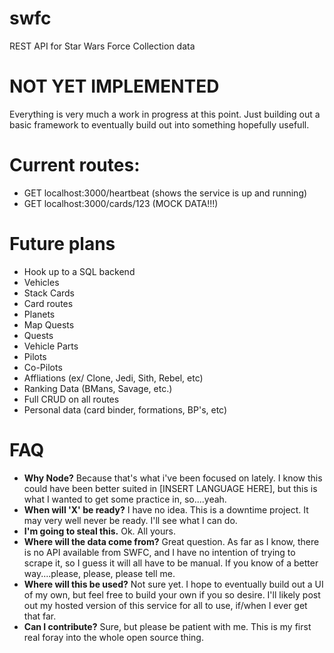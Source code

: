 # swfc

REST API for Star Wars Force Collection data

# NOT YET IMPLEMENTED

Everything is very much a work in progress at this point. Just building out a basic framework to eventually build out into something hopefully usefull. 

# Current routes:
* GET localhost:3000/heartbeat (shows the service is up and running)
* GET localhost:3000/cards/123 (MOCK DATA!!!)

# Future plans
* Hook up to a SQL backend
* Vehicles
* Stack Cards
* Card routes 
* Planets
* Map Quests
* Quests
* Vehicle Parts
* Pilots 
* Co-Pilots
* Affliations (ex/ Clone, Jedi, Sith, Rebel, etc)
* Ranking Data (BMans, Savage, etc.)
* Full CRUD on all routes
* Personal data (card binder, formations, BP's, etc)

# FAQ
 * **Why Node?** Because that's what i've been focused on lately. I know this could have been better suited in [INSERT LANGUAGE HERE], but this is what I wanted to get some practice in, so....yeah.
 * **When will 'X' be ready?** I have no idea. This is a downtime project. It may very well never be ready. I'll see what I can do.
 * **I'm going to steal this.** Ok. All yours. 
 * **Where will the data come from?** Great question. As far as I know, there is no API available from SWFC, and I have no intention of trying to scrape it, so I guess it will all have to be manual. If you know of a better way....please, please, please tell me. 
 * **Where will this be used?** Not sure yet. I hope to eventually build out a UI of my own, but feel free to build your own if you so desire. I'll likely post out my hosted version of this service for all to use, if/when I ever get that far. 
 * **Can I contribute?** Sure, but please be patient with me. This is my first real foray into the whole open source thing. 